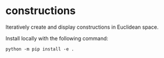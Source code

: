# constructions

Iteratively create and display constructions in Euclidean space.

Install locally with the following command:

```
python -m pip install -e .
```

